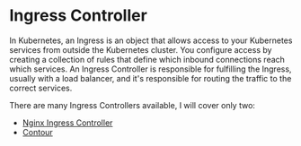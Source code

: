 # Ingress Controller
In Kubernetes, an Ingress is an object that allows access to your Kubernetes services from outside the Kubernetes cluster. You configure access by creating a collection of rules that define which inbound connections reach which services. 
An Ingress Controller is responsible for fulfilling the Ingress, usually with a load balancer, and it's responsible for routing the traffic to the correct services.

There are many Ingress Controllers available, I will cover only two:
- [Nginx Ingress Controller](https://kubernetes.github.io/ingress-nginx/)
- [Contour](https://projectcontour.io/)

